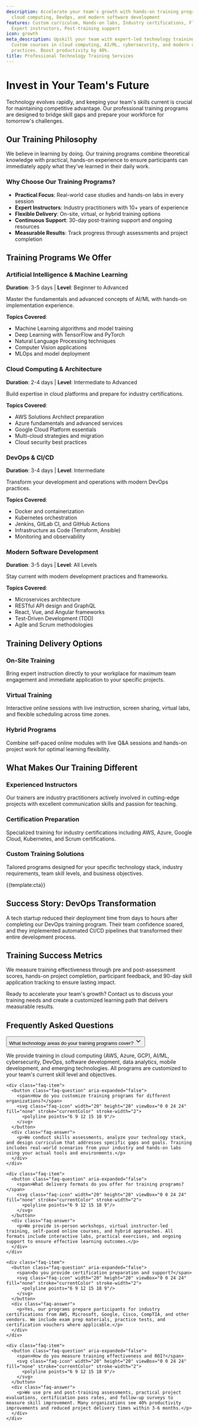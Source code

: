 ```yaml
---
description: Accelerate your team's growth with hands-on training programs in AI,
  cloud computing, DevOps, and modern software development
features: Custom curriculum, Hands-on labs, Industry certifications, Flexible delivery,
  Expert instructors, Post-training support
icon: growth
meta_description: Upskill your team with expert-led technology training programs.
  Custom courses in cloud computing, AI/ML, cybersecurity, and modern development
  practices. Boost productivity by 40%.
title: Professional Technology Training Services
---
```


# Invest in Your Team's Future

Technology evolves rapidly, and keeping your team's skills current is crucial for maintaining competitive advantage. Our professional training programs are designed to bridge skill gaps and prepare your workforce for tomorrow's challenges.

## Our Training Philosophy

We believe in learning by doing. Our training programs combine theoretical knowledge with practical, hands-on experience to ensure participants can immediately apply what they've learned in their daily work.

### Why Choose Our Training Programs?

- **Practical Focus**: Real-world case studies and hands-on labs in every session
- **Expert Instructors**: Industry practitioners with 10+ years of experience
- **Flexible Delivery**: On-site, virtual, or hybrid training options
- **Continuous Support**: 30-day post-training support and ongoing resources
- **Measurable Results**: Track progress through assessments and project completion

## Training Programs We Offer

### Artificial Intelligence & Machine Learning

**Duration**: 3-5 days | **Level**: Beginner to Advanced

Master the fundamentals and advanced concepts of AI/ML with hands-on implementation experience.

**Topics Covered**:

- Machine Learning algorithms and model training
- Deep Learning with TensorFlow and PyTorch
- Natural Language Processing techniques
- Computer Vision applications
- MLOps and model deployment

### Cloud Computing & Architecture

**Duration**: 2-4 days | **Level**: Intermediate to Advanced

Build expertise in cloud platforms and prepare for industry certifications.

**Topics Covered**:

- AWS Solutions Architect preparation
- Azure fundamentals and advanced services
- Google Cloud Platform essentials
- Multi-cloud strategies and migration
- Cloud security best practices

### DevOps & CI/CD

**Duration**: 3-4 days | **Level**: Intermediate

Transform your development and operations with modern DevOps practices.

**Topics Covered**:

- Docker and containerization
- Kubernetes orchestration
- Jenkins, GitLab CI, and GitHub Actions
- Infrastructure as Code (Terraform, Ansible)
- Monitoring and observability

### Modern Software Development

**Duration**: 3-5 days | **Level**: All Levels

Stay current with modern development practices and frameworks.

**Topics Covered**:

- Microservices architecture
- RESTful API design and GraphQL
- React, Vue, and Angular frameworks
- Test-Driven Development (TDD)
- Agile and Scrum methodologies

## Training Delivery Options

### On-Site Training

Bring expert instruction directly to your workplace for maximum team engagement and immediate application to your specific projects.

### Virtual Training

Interactive online sessions with live instruction, screen sharing, virtual labs, and flexible scheduling across time zones.

### Hybrid Programs

Combine self-paced online modules with live Q&A sessions and hands-on project work for optimal learning flexibility.

## What Makes Our Training Different

### Experienced Instructors

Our trainers are industry practitioners actively involved in cutting-edge projects with excellent communication skills and passion for teaching.

### Certification Preparation

Specialized training for industry certifications including AWS, Azure, Google Cloud, Kubernetes, and Scrum certifications.

### Custom Training Solutions

Tailored programs designed for your specific technology stack, industry requirements, team skill levels, and business objectives.

{{template:cta}}

## Success Story: DevOps Transformation

A tech startup reduced their deployment time from days to hours after completing our DevOps training program. Their team confidence soared, and they implemented automated CI/CD pipelines that transformed their entire development process.

## Training Success Metrics

We measure training effectiveness through pre and post-assessment scores, hands-on project completion, participant feedback, and 90-day skill application tracking to ensure lasting impact.

Ready to accelerate your team's growth? Contact us to discuss your training needs and create a customized learning path that delivers measurable results.

## Frequently Asked Questions

<div class="faq-section">
  <div class="faq-list">
    <div class="faq-item">
      <button class="faq-question" aria-expanded="false">
        <span>What technology areas do your training programs cover?</span>
        <svg class="faq-icon" width="20" height="20" viewBox="0 0 24 24" fill="none" stroke="currentColor" stroke-width="2">
          <polyline points="6 9 12 15 18 9"/>
        </svg>
      </button>
      <div class="faq-answer">
        <p>We provide training in cloud computing (AWS, Azure, GCP), AI/ML, cybersecurity, DevOps, software development, data analytics, mobile development, and emerging technologies. All programs are customized to your team's current skill level and objectives.</p>
      </div>
    </div>
    
    <div class="faq-item">
      <button class="faq-question" aria-expanded="false">
        <span>How do you customize training programs for different organizations?</span>
        <svg class="faq-icon" width="20" height="20" viewBox="0 0 24 24" fill="none" stroke="currentColor" stroke-width="2">
          <polyline points="6 9 12 15 18 9"/>
        </svg>
      </button>
      <div class="faq-answer">
        <p>We conduct skills assessments, analyze your technology stack, and design curriculum that addresses specific gaps and goals. Training includes real-world scenarios from your industry and hands-on labs using your actual tools and environments.</p>
      </div>
    </div>
    
    <div class="faq-item">
      <button class="faq-question" aria-expanded="false">
        <span>What delivery formats do you offer for training programs?</span>
        <svg class="faq-icon" width="20" height="20" viewBox="0 0 24 24" fill="none" stroke="currentColor" stroke-width="2">
          <polyline points="6 9 12 15 18 9"/>
        </svg>
      </button>
      <div class="faq-answer">
        <p>We provide in-person workshops, virtual instructor-led training, self-paced online courses, and hybrid approaches. All formats include interactive labs, practical exercises, and ongoing support to ensure effective learning outcomes.</p>
      </div>
    </div>
    
    <div class="faq-item">
      <button class="faq-question" aria-expanded="false">
        <span>Do you provide certification preparation and support?</span>
        <svg class="faq-icon" width="20" height="20" viewBox="0 0 24 24" fill="none" stroke="currentColor" stroke-width="2">
          <polyline points="6 9 12 15 18 9"/>
        </svg>
      </button>
      <div class="faq-answer">
        <p>Yes, our programs prepare participants for industry certifications from AWS, Microsoft, Google, Cisco, CompTIA, and other vendors. We include exam prep materials, practice tests, and certification vouchers where applicable.</p>
      </div>
    </div>
    
    <div class="faq-item">
      <button class="faq-question" aria-expanded="false">
        <span>How do you measure training effectiveness and ROI?</span>
        <svg class="faq-icon" width="20" height="20" viewBox="0 0 24 24" fill="none" stroke="currentColor" stroke-width="2">
          <polyline points="6 9 12 15 18 9"/>
        </svg>
      </button>
      <div class="faq-answer">
        <p>We use pre and post-training assessments, practical project evaluations, certification pass rates, and follow-up surveys to measure skill improvement. Many organizations see 40% productivity improvements and reduced project delivery times within 3-6 months.</p>
      </div>
    </div>
  </div>
</div>

